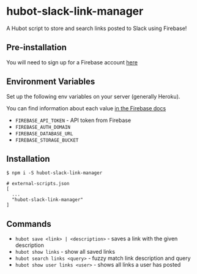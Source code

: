 # hubot-slack-link-manager
A Hubot script to store and search links posted to Slack using Firebase!

## Pre-installation
You will need to sign up for a Firebase account [here](firebase.google.com)

## Environment Variables

Set up the following env variables on your server (generally Heroku).

You can find information about each value [in the Firebase docs](https://firebase.google.com/docs/web/setup)

* `FIREBASE_API_TOKEN` - API token from Firebase
* `FIREBASE_AUTH_DOMAIN`
* `FIREBASE_DATABASE_URL`
* `FIREBASE_STORAGE_BUCKET`

## Installation

`$ npm i -S hubot-slack-link-manager`

```
# external-scripts.json
[
  ...
  "hubot-slack-link-manager"
]

```

## Commands

* `hubot save <link> | <description>`  - saves a link with the given description
* `hubot show links`  - show all saved links
* `hubot search links <query>`  - fuzzy match link description and query
* `hubot show user links <user>` - shows all links a user has posted
